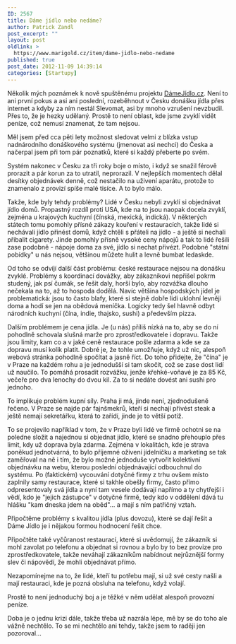 ```yaml
---
ID: 2567
title: Dáme jídlo nebo nedáme?
author: Patrick Zandl
post_excerpt: ""
layout: post
oldlink: >
  https://www.marigold.cz/item/dame-jidlo-nebo-nedame
published: true
post_date: 2012-11-09 14:39:14
categories: [Startupy]
---
```

<p>Několik mých poznámek k nově spuštěnému projektu <a href="http://www.damejidlo.cz">DámeJídlo.cz</a>. Není to ani první pokus a asi ani poslední, rozeběhnout v Česku donášku jídla přes internet a kdyby za ním nestál Slevomat, asi by mnoho vzrušení nevzbudil. Přes to, že je hezky udělaný. Prostě to není oblast, kde jsme zvyklí vidět peníze, což nemusí znamenat, že tam nejsou.</p>


<p>Měl jsem před cca pěti lety možnost sledovat velmi z blízka vstup nadnárodního donáškového systému (jmenovat asi nechci) do Česka a načerpal jsem při tom pár poznatků, které si každý přeberte po svém. </p>
<!--more--><p>Systém nakonec v Česku za tři roky boje o místo, i když se snažil férově prorazit a pár korun za to utratil, neprorazil. V nejlepších momentech dělal desítky objednávek denně, což nestačilo na uživení aparátu, protože to znamenalo z provizí spíše malé tisíce. A to bylo málo.</p>

<p>Takže, kde byly tehdy problémy? Lidé v Česku nebyli zvyklí si objednávat jídlo domů. Propastný rozdíl proti USA, kde na to jsou naopak docela zvyklí, zejména u krajových kuchyní (čínská, mexická, indická). V některých státech tomu pomohly přísné zákazy kouření v restauracích, takže lidé si nechávali jídlo přinést domů, když chtěli s přáteli na jídlo - a ještě si nechali přibalit cigarety. Jinde pomohly přísně vysoké ceny nápojů a tak to lidé řešili zase podobně - nápoje doma za své, jídlo si nechat přivézt. Podobné "státní pobídky" u nás nejsou, většinou můžete hulit a levně bumbat ledaskde.</p>

<p>Od toho se odvíjí další část problému: české restaurace nejsou na donášku zvyklé. Problémy s koordinací dovážky, aby zákazníkovi nepřišel pokrm studený, jak psí čumák, se řešit daly, horší bylo, aby rozvážka dlouho nečekala na to, až to hospoda dodělá. Navíc většina hospodských jídel je problematická: jsou to často blafy, které si stejně dobře lidi uklohní levněji doma a hodí se jen na obědová meníčka. Logicky tedy šel hlavně odbyt národních kuchyní (čína, indie, thajsko, sushi) a především pizza.</p>

<p>Dalším problémem je cena jídla. Je (u nás) příliš nízká na to, aby se do ní pohodlně schovala slušná marže pro zprostředkovatele i dopravu. Takže jsou limity, kam co a v jaké ceně restaurace pošle zdarma a kde se za dopravu musí kolik platit. Dobré je, že tohle umožňuje, když už nic, alespoň webová stránka pohodlně spočítat a jasně říct. Do toho přidejte, že "čína" je v Praze na každém rohu a je jednodušší si tam skočit, což se zase dost lidí už naučilo. To pomáhá prosadit rozvážku, jenže křehké-voňavé je za 85 Kč, večeře pro dva lenochy do dvou kil. Za to si nedáte dovést ani sushi pro jednoho.</p>

<p>To implikuje problém kupní síly. Praha ji má, jinde není, zjednodušeně řečeno. V Praze se najde pár fajnšmekrů, kteří si nechají přivést steak a ještě nemají sekretářku, která to zařídí, jinde je to větší potíž.</p>

<p>To se projevilo například v tom, že v Praze byli lidé ve firmě ochotni se na poledne složit a najednou si objednat jídlo, které se snadno přehouplo přes limit, kdy už doprava byla zdarma. Zejména v lokalitách, kde je strava poněkud jednotvárná, to bylo příjemné oživení jídelníčku a marketing se tak zaměřoval na ně i tím, že bylo možné jednoduše vytvořit kolektivní objednávku na webu, kterou poslední objednávající odbouchnul do systému. Po (faktickém) vycouvání dotyčné firmy z trhu ovšem místo zaplnily samy restaurace, které si takhle obešly firmy, často přímo odpresentovaly svá jídla a nyní tam vesele dodávají napřímo a ty chytřejší i vědí, kdo je "jejich zástupce" v dotyčné firmě, tedy kdo v oddělení dává tu hlášku "kam dneska jdem na oběd"… a mají s ním patřičný vztah.</p>

<p>Připočtěme problémy s kvalitou jídla (plus dovozu), které se dají řešit a Dáme Jídlo je i nějakou formou hodnocení řešit chce.</p>

<p>Připočtěte také vyčůranost restaurací, které si uvědomují, že zákazník si mohl zavolat po telefonu a objednat si rovnou a bylo by to bez provize pro zprostředkovatele, takže neváhají zákazníkům nabídnout nejrůznější formy slev či nápovědí, že mohli objednávat přímo.</p>

<p>Nezapomínejme na to, že lidé, kteří tu potřebu mají, si už své cesty našli a mají restauraci, kde je pozná obsluha na telefonu, když volají.</p>

<p>Prostě to není jednoduchý boj a je těžké v něm udělat alespoň provozní peníze.</p>

<p>Doba je o jednu krizi dále, takže třeba už nazrála lépe, mě by se do toho ale vážně nechtělo. To se mi nechtělo ani tehdy, takže jsem to raději jen pozoroval…</p>
